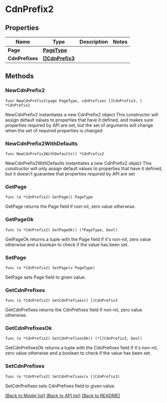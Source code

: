 # CdnPrefix2

## Properties

Name | Type | Description | Notes
------------ | ------------- | ------------- | -------------
**Page** | [**PageType**](PageType.md) |  | 
**CdnPrefixes** | [**[]CdnPrefix3**](CdnPrefix3.md) |  | 

## Methods

### NewCdnPrefix2

`func NewCdnPrefix2(page PageType, cdnPrefixes []CdnPrefix3, ) *CdnPrefix2`

NewCdnPrefix2 instantiates a new CdnPrefix2 object
This constructor will assign default values to properties that have it defined,
and makes sure properties required by API are set, but the set of arguments
will change when the set of required properties is changed

### NewCdnPrefix2WithDefaults

`func NewCdnPrefix2WithDefaults() *CdnPrefix2`

NewCdnPrefix2WithDefaults instantiates a new CdnPrefix2 object
This constructor will only assign default values to properties that have it defined,
but it doesn't guarantee that properties required by API are set

### GetPage

`func (o *CdnPrefix2) GetPage() PageType`

GetPage returns the Page field if non-nil, zero value otherwise.

### GetPageOk

`func (o *CdnPrefix2) GetPageOk() (*PageType, bool)`

GetPageOk returns a tuple with the Page field if it's non-nil, zero value otherwise
and a boolean to check if the value has been set.

### SetPage

`func (o *CdnPrefix2) SetPage(v PageType)`

SetPage sets Page field to given value.


### GetCdnPrefixes

`func (o *CdnPrefix2) GetCdnPrefixes() []CdnPrefix3`

GetCdnPrefixes returns the CdnPrefixes field if non-nil, zero value otherwise.

### GetCdnPrefixesOk

`func (o *CdnPrefix2) GetCdnPrefixesOk() (*[]CdnPrefix3, bool)`

GetCdnPrefixesOk returns a tuple with the CdnPrefixes field if it's non-nil, zero value otherwise
and a boolean to check if the value has been set.

### SetCdnPrefixes

`func (o *CdnPrefix2) SetCdnPrefixes(v []CdnPrefix3)`

SetCdnPrefixes sets CdnPrefixes field to given value.



[[Back to Model list]](../README.md#documentation-for-models) [[Back to API list]](../README.md#documentation-for-api-endpoints) [[Back to README]](../README.md)


